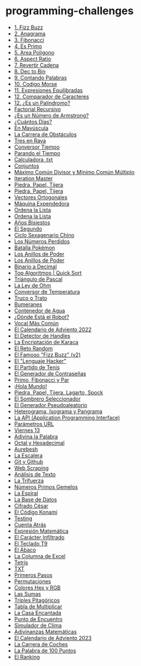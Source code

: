 # programming-challenges
<ul>
  <li>
<a href="https://github.com/fmmdevs/programming-challenges/tree/main/programming-challenges/000%20Fizz%20Buzz">1. Fizz Buzz</a>
    
  </li>
   <li>
<a href="https://github.com/fmmdevs/programming-challenges/tree/main/programming-challenges/001%20Anagrama">2. Anagrama</a>
    
  </li>
   <li>
<a href="https://github.com/fmmdevs/programming-challenges/tree/main/programming-challenges/002%20Fibonacci">3. Fibonacci</a>
    
  </li>
   <li>
<a href="https://github.com/fmmdevs/programming-challenges/tree/main/programming-challenges/003%20Es%20Primo">4. Es Primo</a>
    
  </li>
   <li>
<a href="https://github.com/fmmdevs/programming-challenges/tree/main/programming-challenges/004%20%C3%81rea%20Pol%C3%ADgono">5. Area Poligono</a>
    
  </li>
   <li>
<a href="https://github.com/fmmdevs/programming-challenges/tree/main/programming-challenges/005%20Aspect%20Ratio">6. Aspect Ratio</a>
    
  </li>

   <li>
<a href="https://github.com/fmmdevs/programming-challenges/tree/main/programming-challenges/006%20Revertir%20Cadena">7. Revertir Cadena</a>
    
  </li>

   <li>
<a href="https://github.com/fmmdevs/programming-challenges/tree/main/programming-challenges/007%20Decimal%20a%20Binario">8. Dec to Bin</a>
    
  </li>
    <li>
<a href="https://github.com/fmmdevs/programming-challenges/tree/main/programming-challenges/006%20Revertir%20Cadena">9. Contando Palabras</a>
    
  </li>
   <li>
<a href="https://github.com/fmmdevs/programming-challenges/tree/main/programming-challenges/009%20Codigo%20Morse">10. Codigo Morse</a>
    
  </li>
   <li>
    <a href="https://github.com/fmmdevs/programming-challenges/tree/main/programming-challenges/010%20Expresiones%20Equilibradas">11. Expresiones Equilibradas</a>
  </li>
   <li>
    <a href="https://github.com/fmmdevs/programming-challenges/tree/main/programming-challenges/011%20Comparador%20de%20Caracteres">12. Comparador de Caracteres</a>
  </li>
<li><a href="">12. ¿Es un Palíndromo?</a></li>
<li><a href="">Factorial Recursivo</a></li>
<li><a href="">¿Es un Número de Armstrong?</a></li>
<li><a href="">¿Cuántos Días?</a></li>
<li><a href="">En Mayúscula</a></li>
<li><a href="">La Carrera de Obstáculos</a></li>
<li><a href="">Tres en Raya</a></li>
<li><a href="">Conversor Tiempo</a></li>
<li><a href="">Parando el Tiempo</a></li>
<li><a href="">Calculadora .txt</a></li>
<li><a href="">Conjuntos</a></li>
<li><a href="">Máximo Común Divisor y Mínimo Común Múltiplo</a></li>
<li><a href="">Iteration Master</a></li>
<li><a href="">Piedra, Papel, Tijera</a></li>
<li><a href="">Piedra, Papel, Tijera</a></li>
<li><a href="">Vectores Ortogonales</a></li>
<li><a href="">Máquina Expendedora</a></li>
<li><a href="">Ordena la Lista</a></li>
<li><a href="">Ordena la Lista</a></li>
<li><a href="">Años Bisiestos</a></li>
<li><a href="">El Segundo</a></li>
<li><a href="">Ciclo Sexagenario Chino</a></li>
<li><a href="">Los Números Perdidos</a></li>
<li><a href="">Batalla Pokémon</a></li>
<li><a href="">Los Anillos de Poder</a></li>
<li><a href="">Los Anillos de Poder</a></li>
<li><a href="">Binario a Decimal</a></li>
<li><a href="">Top Algoritmos | Quick Sort</a></li>
<li><a href="">Triángulo de Pascal</a></li>
<li><a href="">La Ley de Ohm</a></li>
<li><a href="">Conversor de Temperatura</a></li>
<li><a href="">Truco o Trato</a></li>
<li><a href="">Bumeranes</a></li>
<li><a href="">Contenedor de Agua</a></li>
<li><a href="">¿Dónde Está el Robot?</a></li>
<li><a href="">Vocal Más Común</a></li>
<li><a href="">El Calendario de Adviento 2022</a></li>
<li><a href="">El Detector de Handles</a></li>
<li><a href="">La Encriptación de Karaca</a></li>
<li><a href="">El Reto Random</a></li>
<li><a href="">El Famoso "Fizz Buzz" (v2)</a></li>
<li><a href="">El "Lenguaje Hacker"</a></li>
<li><a href="">El Partido de Tenis</a></li>
<li><a href="">El Generador de Contraseñas</a></li>
<li><a href="">Primo, Fibonacci y Par</a></li>
<li><a href="">¡Hola Mundo!</a></li>
<li><a href="">Piedra, Papel, Tijera, Lagarto, Spock</a></li>
<li><a href="">El Sombrero Seleccionador</a></li>
<li><a href="">El Generador Pseudoaleatorio</a></li>
<li><a href="">Heterograma, Isograma y Pangrama</a></li>
<li><a href="">La API (Application Programming Interface)</a></li>
<li><a href="">Parámetros URL</a></li>
<li><a href="">Viernes 13</a></li>
<li><a href="">Adivina la Palabra</a></li>
<li><a href="">Octal y Hexadecimal</a></li>
<li><a href="">Aurebesh</a></li>
<li><a href="">La Escalera</a></li>
<li><a href="">Git y Github</a></li>
<li><a href="">Web Scraping</a></li>
<li><a href="">Análisis de Texto</a></li>
<li><a href="">La Trifuerza</a></li>
<li><a href="">Números Primos Gemelos</a></li>
<li><a href="">La Espiral</a></li>
<li><a href="">La Base de Datos</a></li>
<li><a href="">Cifrado César</a></li>
<li><a href="">El Código Konami</a></li>
<li><a href="">Testing</a></li>
<li><a href="">Cuenta Atrás</a></li>
<li><a href="">Expresión Matemática</a></li>
<li><a href="">El Carácter Infiltrado</a></li>
<li><a href="">El Teclado T9</a></li>
<li><a href="">El Ábaco</a></li>
<li><a href="">La Columna de Excel</a></li>
<li><a href="">Tetris</a></li>
<li><a href="">TXT</a></li>
<li><a href="">Primeros Pasos</a></li>
<li><a href="">Permutaciones</a></li>
<li><a href="">Colores Hex y RGB</a></li>
<li><a href="">Las Sumas</a></li>
<li><a href="">Triples Pitagóricos</a></li>
<li><a href="">Tabla de Multiplicar</a></li>
<li><a href="">La Casa Encantada</a></li>
<li><a href="">Punto de Encuentro</a></li>
<li><a href="">Simulador de Clima</a></li>
<li><a href="">Adivinanzas Matemáticas</a></li>
<li><a href="">El Calendario de Adviento 2023</a></li>
<li><a href="">La Carrera de Coches</a></li>
<li><a href="">La Palabra de 100 Puntos</a></li>
<li><a href="">El Ranking</a></li>
</ul>


